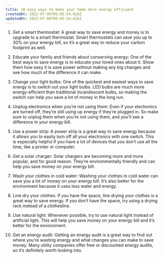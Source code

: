 ```yaml
---
title: 10 easy ways to make your home more energy efficient
createdAt: 2022-07-06T05:05:54.616Z
updatedAt: 2022-07-06T05:05:54.616Z
---
```


1. Get a smart thermostat: A great way to save energy and money is to upgrade to a smart thermostat. Smart thermostats can save you up to 30% on your energy bill, so it’s a great way to reduce your carbon footprint as well.

2. Educate your family and friends about conserving energy: One of the best ways to save energy is to educate your loved ones about it. Show them how easy it is save power without making any big changes and see how much of the difference it can make.

3. Change your light bulbs: One of the quickest and easiest ways to save energy is to switch out your light bulbs. LED bulbs are much more energy-efficient than traditional incandescent bulbs, so making the switch can help you save a lot of money in the long run.

4. Unplug electronics when you’re not using them: Even if your electronics are turned off, they’re still using up energy if they’re plugged in. So make sure to unplug them when you’re not using them, and you’ll see a difference in your energy bill.

5. Use a power strip: A power strip is a great way to save energy because it allows you to easily turn off all your electronics with one switch. This is especially helpful if you have a lot of devices that you don’t use all the time, like a printer or computer.

6. Get a solar charger: Solar chargers are becoming more and more popular, and for good reason. They’re environmentally friendly and can help you save money on your energy bill.

7. Wash your clothes in cold water: Washing your clothes in cold water can save you a lot of money on your energy bill. It’s also better for the environment because it uses less water and energy.

8. Line dry your clothes: If you have the space, line drying your clothes is a great way to save energy. If you don’t have the space, try using a drying rack instead of a clothesline.

9. Use natural light: Whenever possible, try to use natural light instead of artificial light. This will help you save money on your energy bill and it’s better for the environment.

10. Get an energy audit: Getting an energy audit is a great way to find out where you’re wasting energy and what changes you can make to save money. Many utility companies offer free or discounted energy audits, so it’s definitely worth looking into.
